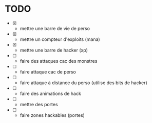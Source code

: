 # TODO

- [x] - mettre une barre de vie de perso
- [x] - mettre un compteur d'exploits (mana)
- [x] - mettre une barre de hacker (xp)

- [ ] - faire des attaques cac des monstres
- [ ] - faire attaque cac de perso
- [ ] - faire attaque à distance du perso (utilise des bits de hacker)
- [ ] - faire des animations de hack

- [ ] - mettre des portes
- [ ] - faire zones hackables (portes)